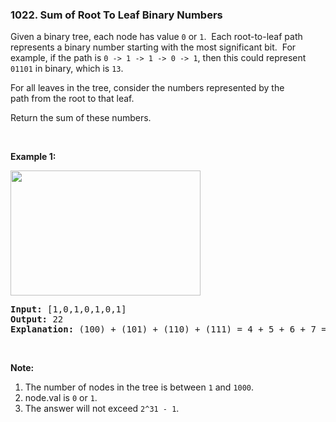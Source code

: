 ### 1022. Sum of Root To Leaf Binary Numbers
<div class="darker-content__naal"><div><p>Given a binary tree, each node has value <code>0</code>&nbsp;or <code>1</code>.&nbsp; Each root-to-leaf path represents a binary number starting with the most significant bit.&nbsp; For example, if the path is <code>0 -&gt; 1 -&gt; 1 -&gt; 0 -&gt; 1</code>, then this could represent <code>01101</code> in binary, which is <code>13</code>.</p>

<p>For all leaves in the tree, consider the numbers represented by the path&nbsp;from the root to that leaf.</p>

<p>Return the sum of these numbers.</p>

<p>&nbsp;</p>

<p><strong>Example 1:</strong></p>

<p><span id="example-output-1"><img alt="" src="https://assets.leetcode.com/uploads/2019/04/04/sum-of-root-to-leaf-binary-numbers.png" style="width: 304px; height: 200px;"></span></p>

<pre><strong>Input: </strong><span id="example-input-1-1">[1,0,1,0,1,0,1]</span>
<strong>Output: </strong><span id="example-output-1">22</span>
<strong>Explanation: </strong>(100) + (101) + (110) + (111) = 4 + 5 + 6 + 7 = 22
</pre>

<p>&nbsp;</p>

<p><strong>Note:</strong></p>

<ol>
	<li>The number of nodes in the tree is between <code>1</code> and <code>1000</code>.</li>
	<li>node.val is <code>0</code> or <code>1</code>.</li>
	<li>The answer will not exceed <code>2^31 - 1</code>.</li>
</ol>
</div></div>
